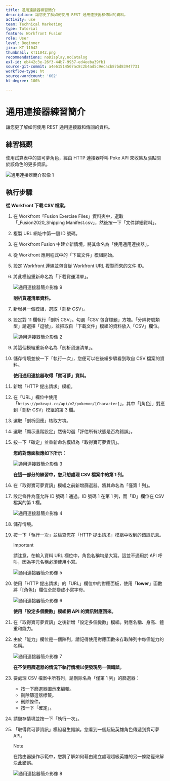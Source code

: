 ```yaml
---
title: 通用連接器練習簡介
description: 讓您更了解如何使用 REST 通用連接器和傳回的資料。
activity: use
team: Technical Marketing
type: Tutorial
feature: Workfront Fusion
role: User
level: Beginner
jira: KT-11042
thumbnail: KT11042.png
recommendations: noDisplay,noCatalog
exl-id: eb442c3e-26f3-44b7-9937-ed4eeba39fb1
source-git-commit: a4e61514567ac8c2b4ad5c9ecacb87bd83947731
workflow-type: ht
source-wordcount: '602'
ht-degree: 100%

---
```


# 通用連接器練習簡介

讓您更了解如何使用 REST 通用連接器和傳回的資料。

## 練習概觀

使用試算表中的寶可夢角色，經由 HTTP 連接器呼叫 Poke API 來收集及張貼關於該角色的更多資訊。

![通用連接器簡介影像 1](../12-exercises/assets/introduction-to-universal-connectors-walkthrough-1.png)

## 執行步驟

**從 Workfront 下載 CSV 檔案。**

1. 在 Workfront「Fusion Exercise Files」資料夾中，選取「_Fusion2020_Shipping Manifest.csv」，然後按一下「文件詳細資料」。
1. 複製 URL 網址中第一個 ID 號碼。
1. 在 Workfront Fusion 中建立新情境。將其命名為「使用通用連接器」。
1. 從 Workfront 應用程式中的「下載文件」模組開始。
1. 設定 Workfront 連線並包含從 Workfront URL 複製而來的文件 ID。
1. 將此模組重新命名為「下載貨運清單」。

   ![通用連接器簡介影像 9](../12-exercises/assets/introduction-to-universal-connectors-walkthrough-9.png)

   **剖析貨運清單資料。**

1. 新增另一個模組，選取「剖析 CSV」。
1. 設定對 11 欄執行「剖析 CSV」。勾選「CSV 包含標題」方塊。「分隔符號類型」請選擇「逗號」，並把取自「下載文件」模組的資料放入「CSV」欄位。

   ![通用連接器簡介影像 2](../12-exercises/assets/introduction-to-universal-connectors-walkthrough-2.png)

1. 將這個模組重新命名為「剖析貨運清單」。
1. 儲存情境並按一下「執行一次」，您便可以在後續步驟看到取自 CSV 檔案的資料。

   **使用通用連接器取得「寶可夢」資料。**

1. 新增「HTTP 提出請求」模組。
1. 在「URL」欄位中使用「`https://pokeapi.co/api/v2/pokemon/[Character]`」，其中「[角色]」對應到「剖析 CSV」模組的第 3 欄。
1. 選取「剖析回應」核取方塊。
1. 選取「顯示進階設定」然後勾選「評估所有狀態是否為錯誤」。
1. 按一下「確定」並重新命名模組為「取得寶可夢資訊」。

   **您的對應面板應如下所示：**

   ![通用連接器簡介影像 3](../12-exercises/assets/introduction-to-universal-connectors-walkthrough-3.png)

   **在這一部分的練習中，您只想處理 CSV 檔案中的第 1 列。**

1. 在「取得寶可夢資訊」模組之前新增篩選器。將其命名為「僅第 1 列」。
1. 設定條件為僅允許 ID 號碼 1 通過。ID 號碼 1 在第 1 列，而「ID」欄位在 CSV 檔案的第 1 欄。

   ![通用連接器簡介影像 4](../12-exercises/assets/introduction-to-universal-connectors-walkthrough-4.png)

1. 儲存情境。
1. 按一下「執行一次」並檢查您在「HTTP 提出請求」模組中收到的錯誤訊息。

   >[!IMPORTANT]
   >
   >請注意，在輸入資料 URL 欄位中，角色名稱均是大寫。這並不適用於 API 呼叫，因為字元名稱必須使用小寫。

   ![通用連接器簡介影像 5](../12-exercises/assets/introduction-to-universal-connectors-walkthrough-5.png)

1. 使用「HTTP 提出請求」的「URL」欄位中的對應面板，使用「**lower**」函數將「[角色]」欄位全部變成小寫字母。

   ![通用連接器簡介影像 6](../12-exercises/assets/introduction-to-universal-connectors-walkthrough-6.png)

   **使用「設定多個變數」模組把 API 的資訊對應回來。**

1. 在「取得寶可夢資訊」之後新增「設定多個變數」模組。對應名稱、身高、體重和能力。
1. 由於「能力」欄位是一個陣列，請記得使用對應函數來存取陣列中每個能力的名稱。

   ![通用連接器簡介影像 7](../12-exercises/assets/introduction-to-universal-connectors-walkthrough-7.png)

   **在不使用篩選器的情況下執行情境以便發現另一個錯誤。**

1. 要處理 CSV 檔案中所有列，請刪除名為「僅第 1 列」的篩選器：

   + 按一下篩選器圖示來編輯。
   + 刪除篩選器標籤。
   + 刪除條件。
   + 按一下「確定」。

1. 請儲存情境並按一下「執行一次」。
1. 「取得寶可夢資訊」模組發生錯誤。您看到一個超級英雄角色傳遞到寶可夢 API。

   >[!NOTE]
   >
   >在路由器操作示範中，您將了解如何藉由建立處理超級英雄的另一條路徑來解決此錯誤。

   ![通用連接器簡介影像 8](../12-exercises/assets/introduction-to-universal-connectors-walkthrough-8.png)

